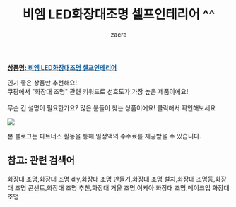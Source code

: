 ﻿---
layout: post
title:  "비엠 LED화장대조명 셀프인테리어 ^^"
author: zacra
categories: [ 아이템 ]
tags: [화장대 조명,화장대 조명 diy,화장대 조명 만들기,화장대 조명 설치,화장대 조명등,화장대 조명 콘센트,화장대 조명 추천,화장대 거울 조명,이케아 화장대 조명,메이크업 화장대 조명]
image: https://static.coupangcdn.com/image/vendor_inventory/cb95/190ce9506a553eb7f017b0aa12ea04746194dee40da906d1247398ced84c.jpg 
description: "쿠팡에서 화장대 조명 관련 키워드로 가장 고객 선호도가 높은 제품이랍니다."
rating: 4.5
---

<a href="https://link.coupang.com/re/AFFSDP?lptag=AF8407795&pageKey=219547430&itemId=682038234&vendorItemId=4753662971&traceid=V0-153-c1e810d301fd2217"><b>상품명: <font color='#01579B'>비엠 LED화장대조명 셀프인테리어</font></b></a>

인기 좋은 상품만 추천해요!<br/>
쿠팡에서 "화장대 조명" 관련 키워드로 선호도가 가장 높은 제품이에요!<br/><br/>
무슨 긴 설명이 필요한가요? 많은 분들이 찾는 상품이에요!
클릭해서 확인해보세요


<a href="https://link.coupang.com/re/AFFSDP?lptag=AF8407795&pageKey=219547430&itemId=682038234&vendorItemId=4753662971&traceid=V0-153-c1e810d301fd2217"><img src="https://thumbnail6.coupangcdn.com/thumbnails/remote/q89/image/vendor_inventory/2161/d3fca4a83f9cc4f9e55b3035ff27528e451e4f15058087d299922a902a63.jpg"></a> 

본 블로그는 파트너스 활동을 통해 일정액의 수수료를 제공받을 수 있습니다.

## 참고: 관련 검색어    
화장대 조명,화장대 조명 diy,화장대 조명 만들기,화장대 조명 설치,화장대 조명등,화장대 조명 콘센트,화장대 조명 추천,화장대 거울 조명,이케아 화장대 조명,메이크업 화장대 조명